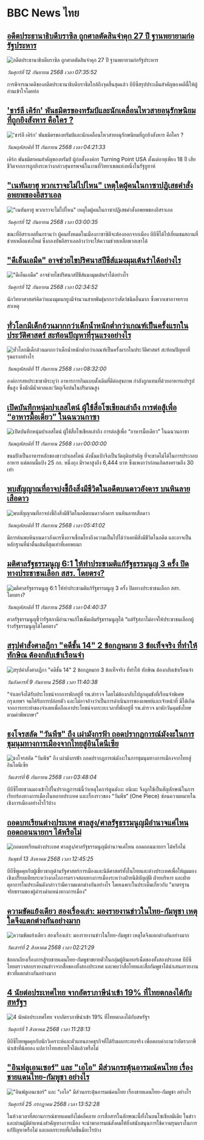 # BBC News ไทย## [อดีตประธานาธิบดีบราซิล ถูกศาลตัดสินจำคุก 27 ปี ฐานพยายามก่อรัฐประหาร](https://www.bbc.com/thai/articles/cpvl4zpyve4o?at_medium=RSS&at_campaign=rss?at_campaign=githubrss)![อดีตประธานาธิบดีบราซิล ถูกศาลตัดสินจำคุก 27 ปี ฐานพยายามก่อรัฐประหาร](https://ichef.bbci.co.uk/ace/ws/240/cpsprodpb/2a5d/live/7574a410-88d7-11f0-bc64-75a8a73e1fc2.jpg)_วันศุกร์ที่ 12 กันยายน 2568 เวลา 07:35:52_การพิจารณาคดีของอดีตประธานาธิบดีบราซิลใกล้ถึงจุดสิ้นสุดแล้ว บีบีซีสรุปประเด็นสำคัญของคดีนี้ให้ผู้อ่านเข้าใจโดยย่อ## ['ชาร์ลี เคิร์ก' พันธมิตรของทรัมป์และนักเคลื่อนไหวสายอนุรักษนิยมที่ถูกยิงสังหาร คือใคร ?](https://www.bbc.com/thai/articles/c62z75exzplo?at_medium=RSS&at_campaign=rss?at_campaign=githubrss)!['ชาร์ลี เคิร์ก' พันธมิตรของทรัมป์และนักเคลื่อนไหวสายอนุรักษนิยมที่ถูกยิงสังหาร คือใคร ?](https://ichef.bbci.co.uk/ace/ws/240/cpsprodpb/a345/live/e0e3c660-8e7f-11f0-9cf6-cbf3e73ce2b9.png)_วันพฤหัสบดีที่ 11 กันยายน 2568 เวลา 04:21:33_เคิร์ก พันธมิตรคนสำคัญของทรัมป์ ผู้ก่อตั้งองค์กร Turning Point USA ตั้งแต่อายุเพียง 18 ปี เสียชีวิตจากการถูกยิงระหว่างกล่าวสุนทรพจน์ในงานที่วิทยาเขตแห่งหนึ่งในรัฐยูทาห์## ["เนทันยาฮู พวกเราจะไม่ไปไหน" เหตุใดผู้คนในกาซาปฏิเสธคำสั่งอพยพของอิสราเอล](https://www.bbc.com/thai/articles/cvg9pvv20g7o?at_medium=RSS&at_campaign=rss?at_campaign=githubrss)!["เนทันยาฮู พวกเราจะไม่ไปไหน" เหตุใดผู้คนในกาซาปฏิเสธคำสั่งอพยพของอิสราเอล](https://ichef.bbci.co.uk/ace/ws/240/cpsprodpb/443d/live/26b1bb00-8e82-11f0-84c8-99de564f0440.jpg)_วันศุกร์ที่ 12 กันยายน 2568 เวลา 03:00:35_ขณะที่อิสราเอลยืนกรานว่า ผู้คนทั้งหมดในเมืองกาซาซิตีจะต้องออกจากเมือง บีบีซีได้ไปเยี่ยมชมสถานที่ช่วยเหลือแห่งใหม่ ซึ่งกองทัพอิสราเอลอ้างว่าจะให้ความช่วยเหลือพวกเขาได้## ["ดีเอ็นเอมืด" อาจช่วยไขปริศนาสปีชีส์แมงมุมเต้นรำได้อย่างไร](https://www.bbc.com/thai/articles/c0jqg8wg5eyo?at_medium=RSS&at_campaign=rss?at_campaign=githubrss)!["ดีเอ็นเอมืด" อาจช่วยไขปริศนาสปีชีส์แมงมุมเต้นรำได้อย่างไร](https://ichef.bbci.co.uk/ace/ws/240/cpsprodpb/2162/live/ae13b230-8ed5-11f0-9cf6-cbf3e73ce2b9.jpg)_วันศุกร์ที่ 12 กันยายน 2568 เวลา 02:34:52_นักวิทยาศาสตร์คิดว่าแมงมุมนกยูงมีจำนวนสายพันธุ์มากกว่าสัตว์ชนิดอื่นมาก ซึ่งพวกเขาอาจทราบสาเหตุ## [ทั่วโลกมีเด็กอ้วนมากกว่าเด็กน้ำหนักต่ำกว่าเกณฑ์เป็นครั้งแรกในประวัติศาสตร์ สะท้อนปัญหาที่รุนแรงอย่างไร](https://www.bbc.com/thai/articles/cj4y8qvl8xlo?at_medium=RSS&at_campaign=rss?at_campaign=githubrss)![ทั่วโลกมีเด็กอ้วนมากกว่าเด็กน้ำหนักต่ำกว่าเกณฑ์เป็นครั้งแรกในประวัติศาสตร์ สะท้อนปัญหาที่รุนแรงอย่างไร](https://ichef.bbci.co.uk/ace/ws/240/cpsprodpb/7721/live/953671c0-8d87-11f0-9530-4d799fcfe1d6.jpg)_วันพฤหัสบดีที่ 11 กันยายน 2568 เวลา 08:32:00_องค์การสหประชาชาติระบุว่า อาหารการกินแบบดั้งเดิมที่ดีต่อสุขภาพ กำลังถูกแทนที่ด้วยอาหารแปรรูปขั้นสูง ซึ่งมักมีน้ำตาลและวัตถุเจือปนในปริมาณสูง## [เปิดบันทึกหนุ่มปาเลสไตน์ ผู้ใช้สื่อโซเชียลเล่าถึง การต่อสู้เพื่อ “อาหารมื้อเดียว” ในฉนวนกาซา](https://www.bbc.com/thai/resources/idt-d3d76a1d-f320-4047-8a57-cc6f567f08c0?at_medium=RSS&at_campaign=rss?at_campaign=githubrss)![เปิดบันทึกหนุ่มปาเลสไตน์ ผู้ใช้สื่อโซเชียลเล่าถึง การต่อสู้เพื่อ “อาหารมื้อเดียว” ในฉนวนกาซา](https://ichef.bbci.co.uk/ace/standard/240/cpsprodpb/f9f1/live/ff205460-8ee1-11f0-9cf6-cbf3e73ce2b9.jpg)_วันพฤหัสบดีที่ 11 กันยายน 2568 เวลา 00:00:00_ขนมปังเป็นอาหารหลักของชาวปาเลสไตน์ ดังนั้นแป้งจึงเป็นวัตถุดิบสำคัญ ที่จะขาดไม่ได้ในการประกอบอาหาร แต่ตอนนี้แป้ง 25 กก. หนึ่งถุง มีราคาสูงถึง 6,444 บาท ซึ่งแพงกว่าก่อนเกิดสงครามถึง 30 เท่า## [พบสัญญาณที่อาจบ่งชี้ถึงสิ่งมีชีวิตในอดีตบนดาวอังคาร บนหินลายเสือดาว](https://www.bbc.com/thai/articles/cm2z3vzx46do?at_medium=RSS&at_campaign=rss?at_campaign=githubrss)![พบสัญญาณที่อาจบ่งชี้ถึงสิ่งมีชีวิตในอดีตบนดาวอังคาร บนหินลายเสือดาว](https://ichef.bbci.co.uk/ace/ws/240/cpsprodpb/b653/live/5b1ec740-8e35-11f0-9cf6-cbf3e73ce2b9.jpg)_วันพฤหัสบดีที่ 11 กันยายน 2568 เวลา 05:41:02_มีการค้นพบหินบนดาวอังคารซึ่งอาจเชื่อมโยงถึงความเป็นไปได้ว่าเคยมีสิ่งมีชีวิตในอดีต และอาจเป็นหลักฐานที่น่าตื่นเต้นที่สุดเท่าที่เคยพบมา## [มติศาลรัฐธรรมนูญ 6:1 ให้ทำประชามติแก้รัฐธรรมนูญ 3 ครั้ง ปิดทางประชาชนเลือก สสร. โดยตรง?](https://www.bbc.com/thai/articles/c62z7r6yy98o?at_medium=RSS&at_campaign=rss?at_campaign=githubrss)![มติศาลรัฐธรรมนูญ 6:1 ให้ทำประชามติแก้รัฐธรรมนูญ 3 ครั้ง ปิดทางประชาชนเลือก สสร. โดยตรง?](https://ichef.bbci.co.uk/ace/ws/240/cpsprodpb/a352/live/058c3880-8e0d-11f0-8bee-8501c5d73579.jpg)_วันพฤหัสบดีที่ 11 กันยายน 2568 เวลา 04:40:37_ศาลรัฐธรรมนูญชี้ว่ารัฐสภามีอำนาจแก้ไขเพิ่มเติมรัฐธรรมนูญได้ “แต่รัฐสภาไม่อาจให้ประชาชนเลือกผู้ร่างรัฐธรรมนูญได้โดยตรง”## [สรุปคำสั่งศาลฎีกา "คดีชั้น 14" 2 ข้อกฎหมาย 3 ข้อเท็จจริง ที่ทำให้ ทักษิณ ต้องกลับเข้าเรือนจำ](https://www.bbc.com/thai/articles/c147l4ryx3yo?at_medium=RSS&at_campaign=rss?at_campaign=githubrss)![สรุปคำสั่งศาลฎีกา "คดีชั้น 14" 2 ข้อกฎหมาย 3 ข้อเท็จจริง ที่ทำให้ ทักษิณ ต้องกลับเข้าเรือนจำ](https://ichef.bbci.co.uk/ace/ws/240/cpsprodpb/f683/live/0f56f340-8de1-11f0-afc4-b732fbd29d20.jpg)_วันอังคารที่ 9 กันยายน 2568 เวลา 11:40:38_“จำเลยจึงได้รับประโยชน์จากการพักอยู่ที่ รพ.ตำรวจ โดยไม่ต้องกลับไปถูกคุมขังที่เรือนจำพิเศษกรุงเทพฯ จนได้รับการปล่อยตัว และไม่อาจอ้างว่าเป็นการดำเนินการของแพทย์และเจ้าหน้าที่ มิได้เกิดจากการกระทำของจำเลยเพื่อถือเอาประโยชน์จากระยะเวลาที่พักอยู่ที่ รพ.ตำรวจ มาหักวันคุมขังโทษตามคำพิพากษา”## [ธงโจรสลัด "วันพีซ" ถึง เผ่ามังกรฟ้า ถอดปรากฏการณ์มังงะในการชุมนุมทางการเมืองจากไทยสู่อินโดนีเซีย](https://www.bbc.com/thai/articles/cm2123j7vlyo?at_medium=RSS&at_campaign=rss?at_campaign=githubrss)![ธงโจรสลัด "วันพีซ" ถึง เผ่ามังกรฟ้า ถอดปรากฏการณ์มังงะในการชุมนุมทางการเมืองจากไทยสู่อินโดนีเซีย](https://ichef.bbci.co.uk/ace/ws/240/cpsprodpb/5ae3/live/e67034c0-87bc-11f0-84c8-99de564f0440.jpg)_วันเสาร์ที่ 6 กันยายน 2568 เวลา 03:48:04_บีบีซีไทยชวนมองเข้าไปในปรากฏการณ์นี้ว่าเหตุใดการ์ตูนมังงะ อนิเมะ จึงถูกใช้เป็นสัญลักษณ์ในการเรียกร้องทางการเมืองในหลายประเทศ และเรื่องราวของ “วันพีซ” (One Piece)  ซ่อนความหมายในเชิงการเมืองอย่างไรไว้บ้าง## [ถอดบทเรียนต่างประเทศ ศาลสูง/ศาลรัฐธรรมนูญมีอำนาจแค่ไหน ถอดถอนนายกฯ ได้หรือไม่](https://www.bbc.com/thai/articles/c2d02kj6rkdo?at_medium=RSS&at_campaign=rss?at_campaign=githubrss)![ถอดบทเรียนต่างประเทศ ศาลสูง/ศาลรัฐธรรมนูญมีอำนาจแค่ไหน ถอดถอนนายกฯ ได้หรือไม่](https://ichef.bbci.co.uk/ace/ws/240/cpsprodpb/eb0e/live/3394c3e0-6154-11f0-9ac1-7909829e72c5.png)_วันพุธที่ 13 สิงหาคม 2568 เวลา 12:45:25_บีบีซีพูดคุยกับผู้เชี่ยวชาญด้านรัฐศาสตร์การเมืองและนิติศาสตร์ทั้งในไทยและต่างประเทศเพื่อให้มุมมองเชิงเปรียบเทียบระหว่างกลไกการตรวจสอบทางการเมืองระหว่างฝ่ายนิติบัญญัติ ฝ่ายบริหาร และฝ่ายตุลาการในประเด็นดังกล่าวว่ามีความแตกต่างกันอย่างไร โดยเฉพาะในประเด็นเกี่ยวกับ "มาตรฐานจริยธรรมของผู้ดำรงดำแหน่งทางการเมือง"## [ความขัดแย้งเดียว สองเรื่องเล่า: มองรายงานข่าวในไทย-กัมพูชา เหตุใดจึงแตกต่างกันอย่างมาก](https://www.bbc.com/thai/articles/ckgj9nj8q2yo?at_medium=RSS&at_campaign=rss?at_campaign=githubrss)![ความขัดแย้งเดียว สองเรื่องเล่า: มองรายงานข่าวในไทย-กัมพูชา เหตุใดจึงแตกต่างกันอย่างมาก](https://ichef.bbci.co.uk/ace/ws/240/cpsprodpb/c720/live/35ac2d10-6f48-11f0-af20-030418be2ca5.jpg)_วันเสาร์ที่ 2 สิงหาคม 2568 เวลา 02:21:29_ข้อถกเถียงเรื่องการสู้รบชายแดนไทย-กัมพูชาขยายตัวในกลุ่มผู้อินเทอร์เน็ตของทั้งสองประเทศ บีบีซีไทยตรวจสอบรายงานข่าวจากสื่อของทั้งสองประเทศ และพบว่าสื่อไทยและสื่อกัมพูชาได้นำเสนอรายงานข่าวที่แตกต่างกันอย่างมาก## [4 นัยต่อประเทศไทย จากอัตราภาษีนำเข้า 19% ที่ไทยตกลงได้กับสหรัฐฯ](https://www.bbc.com/thai/articles/c93982k10k5o?at_medium=RSS&at_campaign=rss?at_campaign=githubrss)![4 นัยต่อประเทศไทย จากอัตราภาษีนำเข้า 19% ที่ไทยตกลงได้กับสหรัฐฯ](https://ichef.bbci.co.uk/ace/ws/240/cpsprodpb/c593/live/72a04090-6ebb-11f0-af20-030418be2ca5.jpg)_วันศุกร์ที่ 1 สิงหาคม 2568 เวลา 11:28:13_บีบีซีไทยพูดคุยกับนักวิเคราะห์และตัวแทนภาคธุรกิจที่ได้รับผลกระทบจริง เพื่อตอบคำถามว่าอัตราภาษีนำเข้าที่น้อยลง แปลว่าไทยสบายใจได้แล้วหรือไม่## ["อินฟลูเอนเซอร์" และ "เอไอ" มีส่วนกระตุ้นอารมณ์คนไทย เรื่องชายแดนไทย-กัมพูชา อย่างไร](https://www.bbc.com/thai/articles/cj0m0d7gm88o?at_medium=RSS&at_campaign=rss?at_campaign=githubrss)!["อินฟลูเอนเซอร์" และ "เอไอ" มีส่วนกระตุ้นอารมณ์คนไทย เรื่องชายแดนไทย-กัมพูชา อย่างไร](https://ichef.bbci.co.uk/ace/ws/240/cpsprodpb/f22e/live/76f14110-695e-11f0-89ea-4d6f9851f623.jpg)_วันศุกร์ที่ 25 กรกฎาคม 2568 เวลา 13:52:28_ในห้วงเวลาที่สถานการณ์ชายแดนยังไม่คลี่คลาย การสื่อสารในลักษณะนี้ทั้งในบนโซเชียลมีเดีย ในข่าว และผ่านผู้มีตำแหน่งสำคัญทางการเมือง จะนำพาอารมณ์สังคมให้ยิ่งสนับสนุนการใช้ความรุนแรงในการแก้ปัญหาหรือไม่ และผลกระทบที่เกิดขึ้นมีอะไรบ้าง